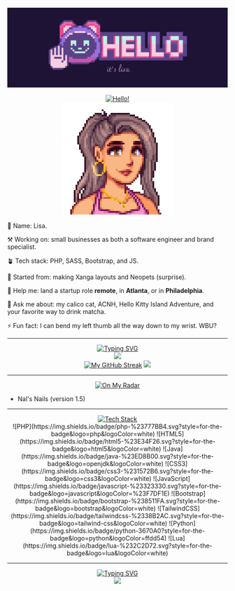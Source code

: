 ![Welcome to LisaComments' Github!](https://github.com/LisaComments/lisacomments/blob/main/gitbanner.png)
<div align="center">
<a href="https://git.io/typing-svg"><img src="https://readme-typing-svg.demolab.com?font=Serif&size=26&pause=1000&color=F73DB5&background=B852FF00&center=true&vCenter=true&random=false&width=435&lines=%E1%9E%87%E1%9F%86%E1%9E%9A%E1%9E%B6%E1%9E%94%E1%9E%9F%E1%9E%BD%E1%9E%9A.+Bonjour.++Xin+ch%C3%A0o." alt="Hello!" /></a>
</div>


<div align="center"><img src="https://github.com/LisaComments/lisacomments/blob/5b0ae931c0f464b0a2959a12b7bdec23e9a1adc1/stardewvalleypic.png"></div>

🌸 Name: Lisa. 

⚒️ Working on: small businesses as both a software engineer and brand specialist. 

🪴 Tech stack: PHP, SASS, Bootstrap, and JS. 

🦄 Started from: making Xanga layouts and Neopets (surprise). 

🤔 Help me: land a startup role **remote**, in **Atlanta**, or in **Philadelphia**. 

💬 Ask me about: my calico cat, ACNH, Hello Kitty Island Adventure, and your favorite way to drink matcha. 

⚡️ Fun fact: I can bend my left thumb all the way down to my wrist. WBU?
___

<div align="center">
  <a href="https://git.io/typing-svg"><img src="https://readme-typing-svg.demolab.com?font=Serif&weight=800&size=24&duration=.1&pause=1000&color=F74CA9&center=true&vCenter=true&repeat=false&random=false&width=435&lines=Stats+Say%3A" alt="Typing SVG" /></a>
</div>

<div align="center">
  <img src="https://github-readme-stats.vercel.app/api/top-langs/?username=lisacomments&theme=jolly&show_icons=true&hide_border=false&layout=compact" />
</div>
<div align="center">
  <a href="https://git.io/streak-stats"><img src="https://streak-stats.demolab.com?user=lisacomments&theme=jolly&border_radius=10&date_format=M%20j%5B%2C%20Y%5D" alt="My GitHub Streak" /></a>
  <img src="https://github-readme-stats.vercel.app/api?username=lisacomments&theme=jolly&show_icons=true&hide_border=false&count_private=true" />
</div>

___

<div align="center">
  <a href="https://git.io/typing-svg"><img src="https://readme-typing-svg.demolab.com?font=Serif&weight=800&size=24&duration=.1&pause=1000&color=F74CA9&center=true&vCenter=true&repeat=false&random=false&width=435&lines=What+Have+I+Been+Up+To%3F" alt="On My Radar" /></a>
</div>

- Nal's Nails (version 1.5)

___

<div align="center">
  <a href="https://git.io/typing-svg"><img src="https://readme-typing-svg.demolab.com?font=Serif&weight=800&size=24&duration=.1&pause=1000&color=F74CA9&center=true&vCenter=true&repeat=false&random=false&width=435&lines=Stackin'+Up" alt="Tech Stack" /></a>
</div>
<div align="center">
  ![PHP](https://img.shields.io/badge/php-%23777BB4.svg?style=for-the-badge&logo=php&logoColor=white)
  ![HTML5](https://img.shields.io/badge/html5-%23E34F26.svg?style=for-the-badge&logo=html5&logoColor=white)
  ![Java](https://img.shields.io/badge/java-%23ED8B00.svg?style=for-the-badge&logo=openjdk&logoColor=white)
  ![CSS3](https://img.shields.io/badge/css3-%231572B6.svg?style=for-the-badge&logo=css3&logoColor=white)
  ![JavaScript](https://img.shields.io/badge/javascript-%23323330.svg?style=for-the-badge&logo=javascript&logoColor=%23F7DF1E)
  ![Bootstrap](https://img.shields.io/badge/bootstrap-%238511FA.svg?style=for-the-badge&logo=bootstrap&logoColor=white)
  ![TailwindCSS](https://img.shields.io/badge/tailwindcss-%2338B2AC.svg?style=for-the-badge&logo=tailwind-css&logoColor=white)
  ![Python](https://img.shields.io/badge/python-3670A0?style=for-the-badge&logo=python&logoColor=ffdd54)
  ![Lua](https://img.shields.io/badge/lua-%232C2D72.svg?style=for-the-badge&logo=lua&logoColor=white)
</div>

___
<div align="center">
  <a href="https://git.io/typing-svg"><img src="https://readme-typing-svg.demolab.com?font=Serif&weight=800&size=24&duration=.1&pause=1000&color=F74CA9&center=true&vCenter=true&repeat=false&random=false&width=487&lines=%F0%9F%90%A3+Meet+My+Tamagotchi%3A+Tinkytink" alt="Typing SVG" /></a>
</div>
<div align="center">
  <img src="https://www.codedex.io/api/petStatus?user=matchamenace">
</div>


<!--
**LisaComments/lisacomments** is a ✨ _special_ ✨ repository because its `README.md` (this file) appears on your GitHub profile.

Here are some ideas to get you started:

- 🔭 I’m currently working on ...
- 🌱 I’m currently learning ...
- 👯 I’m looking to collaborate on ...
- 🤔 I’m looking for help with ...
- 💬 Ask me about ...
- 📫 How to reach me: ...
- 😄 Pronouns: ...
- ⚡ Fun fact: ...
-->
